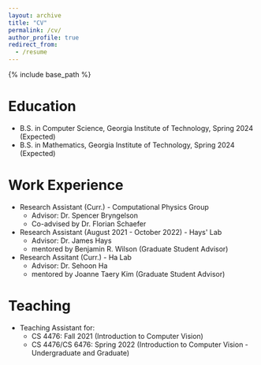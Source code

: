 ```yaml
---
layout: archive
title: "CV"
permalink: /cv/
author_profile: true
redirect_from:
  - /resume
---
```


{% include base_path %}

Education
======
* B.S. in Computer Science, Georgia Institute of Technology, Spring 2024 (Expected)
* B.S. in Mathematics, Georgia Institute of Technology, Spring 2024 (Expected)

Work Experience
======
* Research Assistant (Curr.) - Computational Physics Group
  * Advisor: Dr. Spencer Bryngelson
  * Co-advised by Dr. Florian Schaefer
* Research Assistant (August 2021 - October 2022) - Hays' Lab
  * Advisor: Dr. James Hays
  * mentored by Benjamin R. Wilson (Graduate Student Advisor)
* Research Assitant (Curr.) - Ha Lab
  * Advisor: Dr. Sehoon Ha
  * mentored by Joanne Taery Kim (Graduate Student Advisor)
  
Teaching
======
* Teaching Assistant for:
  * CS 4476: Fall 2021 (Introduction to Computer Vision)
  * CS 4476/CS 6476: Spring 2022 (Introduction to Computer Vision - Undergraduate and Graduate)
  
